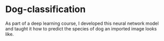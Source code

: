 # Dog-classification
As part of a deep learning course, I developed this neural network model and taught it how to predict the species of dog an imported image looks like.
